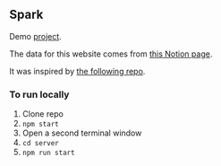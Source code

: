 ## Spark

Demo [project](https://spark-v2.vercel.app/).

The data for this website comes from [this Notion page](https://www.notion.so/35de7cb65366432eb56d815a97a4767e). 

It was inspired by [the following repo](https://github.com/alexeagleson/react-node-notion).

### To run locally
1. Clone repo
2. `npm start`
3. Open a second terminal window
4. `cd server`
5. `npm run start`
